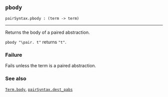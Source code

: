 ## `pbody`

``` hol4
pairSyntax.pbody : (term -> term)
```

------------------------------------------------------------------------

Returns the body of a paired abstraction.

`pbody "\pair. t"` returns `"t"`.

### Failure

Fails unless the term is a paired abstraction.

### See also

[`Term.body`](#Term.body),
[`pairSyntax.dest_pabs`](#pairSyntax.dest_pabs)
